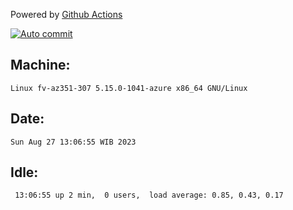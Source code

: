 Powered by [Github Actions](https://github.com/features/actions)

[![Auto commit](https://github.com/hiage/workstation/workflows/Auto%20commit/badge.svg)](https://github.com/hiage/workstation/actions?query=workflow%3A%22Auto+commit%22)

## Machine:
```
Linux fv-az351-307 5.15.0-1041-azure x86_64 GNU/Linux
```
## Date:
```
Sun Aug 27 13:06:55 WIB 2023
```
## Idle:
```
 13:06:55 up 2 min,  0 users,  load average: 0.85, 0.43, 0.17
```
